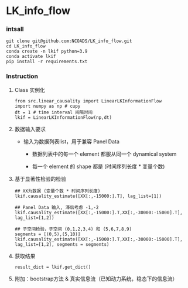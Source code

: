 # LK_info_flow


### intsall

    git clone git@github.com:NCOADS/LK_info_flow.git
    cd LK_info_flow
    conda create -n lkif python=3.9
    conda activate lkif
    pip install -r requirements.txt


### Instruction

1. Class 实例化

    ```
    from src.linear_causality import LinearLKInformationFlow
    import numpy as np # cupy
    dt = 1 # time interval 间隔时间
    lkif = LinearLKInformationFlow(np,dt)
    ```


2. 数据输入要求
    
    + 输入为数据列表list，用于兼容 Panel Data
        
        + 数据列表中的每一个 element 都服从同一个 dynamical system 

        + 每一个 element 的 shape 都是 (时间序列长度 * 变量个数)

3. 基于显著性检验的检验

    ```
    ## XX为数据 (变量个数 * 时间序列长度)
    lkif.causality_estimate([XX[:,-15000:].T], lag_list=[1])

    ## Panel Data 输入, 滞后考虑 -1,-2
    lkif.causality_estimate([XX[:,-15000:].T,XX[:,-30000:-15000].T], lag_list=[1,2])

    ## 子空间检验，子空间 (0,1,2,3,4) 和 (5,6,7,8,9)
    segments = [(0,5),(5,10)]
    lkif.causality_estimate([XX[:,-15000:].T,XX[:,-30000:-15000].T], lag_list=[1,2], segments = segments)
    ```

4. 获取结果

    ```
    result_dict = lkif.get_dict()
    ```

5. 附加：bootstrap方法 & 真实信息流（已知动力系统，稳态下的信息流）